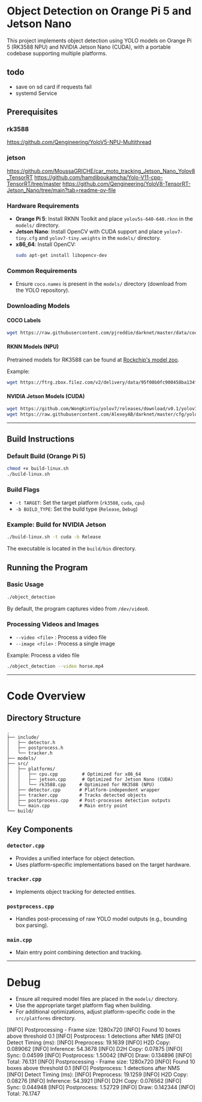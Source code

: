 # Object Detection on Orange Pi 5 and Jetson Nano

This project implements object detection using YOLO models on Orange Pi 5 (RK3588 NPU) and NVIDIA Jetson Nano (CUDA), with a portable codebase supporting multiple platforms.


## todo
* save on sd card if requests fail
* systemd Service

## Prerequisites
### rk3588
https://github.com/Qengineering/YoloV5-NPU-Multithread

### jetson
https://github.com/MoussaGRICHE/car_moto_tracking_Jetson_Nano_Yolov8_TensorRT
https://github.com/hamdiboukamcha/Yolo-V11-cpp-TensorRT/tree/master
https://github.com/Qengineering/YoloV8-TensorRT-Jetson_Nano/tree/main?tab=readme-ov-file
### Hardware Requirements

- **Orange Pi 5**: Install RKNN Toolkit and place `yolov5s-640-640.rknn` in the `models/` directory.
- **Jetson Nano**: Install OpenCV with CUDA support and place `yolov7-tiny.cfg` and `yolov7-tiny.weights` in the `models/` directory.
- **x86\_64**: Install OpenCV:
  ```bash
  sudo apt-get install libopencv-dev
  ```

### Common Requirements

- Ensure `coco.names` is present in the `models/` directory (download from the YOLO repository).

### Downloading Models

#### COCO Labels

```bash
wget https://raw.githubusercontent.com/pjreddie/darknet/master/data/coco.names
```

#### RKNN Models (NPU)

Pretrained models for RK3588 can be found at [Rockchip's model zoo](https://github.com/airockchip/rknn_model_zoo).

Example:

```bash
wget https://ftrg.zbox.filez.com/v2/delivery/data/95f00b0fc900458ba134f8b180b3f7a1/examples/yolov7/yolov7-tiny.onnx
```

#### NVIDIA Jetson Models (CUDA)

```bash
wget https://github.com/WongKinYiu/yolov7/releases/download/v0.1/yolov7-tiny.weights
wget https://raw.githubusercontent.com/AlexeyAB/darknet/master/cfg/yolov7-tiny.cfg
```

---

## Build Instructions

### Default Build (Orange Pi 5)

```bash
chmod +x build-linux.sh
./build-linux.sh
```

### Build Flags

- `-t TARGET`: Set the target platform (`rk3588`, `cuda`, `cpu`)
- `-b BUILD_TYPE`: Set the build type (`Release`, `Debug`)

### Example: Build for NVIDIA Jetson

```bash
./build-linux.sh -t cuda -b Release
```

The executable is located in the `build/bin` directory.

## Running the Program

### Basic Usage

```bash
./object_detection
```

By default, the program captures video from `/dev/video0`.

### Processing Videos and Images

- `--video <file>` : Process a video file
- `--image <file>` : Process a single image

Example: Process a video file

```bash
./object_detection --video horse.mp4
```

---

# Code Overview

## Directory Structure

```
.
├── include/
│   ├── detector.h
│   ├── postprocess.h
│   └── tracker.h
├── models/
├── src/
│   ├── platforms/
│   │   ├── cpu.cpp         # Optimized for x86_64
│   │   ├── jetson.cpp      # Optimized for Jetson Nano (CUDA)
│   │   └── rk3588.cpp     # Optimized for RK3588 (NPU)
│   ├── detector.cpp       # Platform-independent wrapper
│   ├── tracker.cpp        # Tracks detected objects
│   ├── postprocess.cpp    # Post-processes detection outputs
│   └── main.cpp           # Main entry point
└── build/
```

## Key Components

### `detector.cpp`

- Provides a unified interface for object detection.
- Uses platform-specific implementations based on the target hardware.

### `tracker.cpp`

- Implements object tracking for detected entities.

### `postprocess.cpp`

- Handles post-processing of raw YOLO model outputs (e.g., bounding box parsing).

### `main.cpp`

- Main entry point combining detection and tracking.

---


# Debug

- Ensure all required model files are placed in the `models/` directory.
- Use the appropriate target platform flag when building.
- For additional optimizations, adjust platform-specific code in the `src/platforms` directory.

[INFO] Postprocessing - Frame size: 1280x720
[INFO] Found 10 boxes above threshold 0.1
[INFO] Postprocess: 1 detections after NMS
[INFO] Detect Timing (ms):
[INFO]   Preprocess: 19.1639
[INFO]   H2D Copy: 0.089062
[INFO]   Inference: 54.3678
[INFO]   D2H Copy: 0.07875
[INFO]   Sync: 0.04599
[INFO]   Postprocess: 1.50042
[INFO]   Draw: 0.134896
[INFO]   Total: 76.131
[INFO] Postprocessing - Frame size: 1280x720
[INFO] Found 10 boxes above threshold 0.1
[INFO] Postprocess: 1 detections after NMS
[INFO] Detect Timing (ms):
[INFO]   Preprocess: 19.1259
[INFO]   H2D Copy: 0.08276
[INFO]   Inference: 54.3921
[INFO]   D2H Copy: 0.076562
[INFO]   Sync: 0.044948
[INFO]   Postprocess: 1.52729
[INFO]   Draw: 0.142344
[INFO]   Total: 76.1747